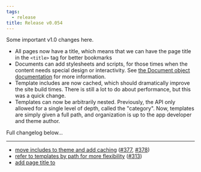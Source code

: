 ```yaml
---
tags:
  - release
title: Release v0.054
---
```


Some important v1.0 changes here.

* All pages now have a title, which means that we can have the page
  title in the `<title>` tag for better bookmarks
* Documents can add stylesheets and scripts, for those times when the
  content needs special design or interactivity. See [the Document
  object documentation](/pod/Statocles/Document) for more
  information.
* Template includes are now cached, which should dramatically improve
  the site build times. There is still a lot to do about performance,
  but this was a quick change.
* Templates can now be arbitrarily nested. Previously, the API only
  allowed for a single level of depth, called the "category". Now,
  templates are simply given a full path, and organization is up to the
  app developer and theme author.

Full changelog below...

---

* [move includes to theme and add caching](https://github.com/preaction/Statocles/commit/a19975ad5998435045faab2d753403d1222822e2) ([#377](https://github.com/preaction/Statocles/issues/377), [#378](https://github.com/preaction/Statocles/issues/378))
* [refer to templates by path for more flexibility](https://github.com/preaction/Statocles/commit/b43cf83e0edb2ef596688af8de6ebefb6f295c9c) ([#313](https://github.com/preaction/Statocles/issues/313))
* [add page title to <title> tag in default themes](https://github.com/preaction/Statocles/commit/848fee6650f60040ab50209c0aa5cdd35668a2dd) ([#372](https://github.com/preaction/Statocles/issues/372))
* [allow documents to add stylesheets and scripts](https://github.com/preaction/Statocles/commit/f098c2a090ff5c248978ddffcc064ebd611afc07) ([#376](https://github.com/preaction/Statocles/issues/376))
* [allow links without text](https://github.com/preaction/Statocles/commit/b27cb6a574b1185e08cf8aa7835f291a30caa492) ([#376](https://github.com/preaction/Statocles/issues/376))
* [move title attribute to page role](https://github.com/preaction/Statocles/commit/6b5935ec6557dc9230997f0a7803f60c04e6444a) ([#372](https://github.com/preaction/Statocles/issues/372))
* [fix abstracts on Statocles::Page](https://github.com/preaction/Statocles/commit/6e8953b5111ec2ddc87e064caac3f3eb4f568787) ([#370](https://github.com/preaction/Statocles/issues/370))
* [upgrade Path::Tiny to fix mkpath warning](https://github.com/preaction/Statocles/commit/5109769b42f7256f84663c5b83ed0ff51f605c42) ([#369](https://github.com/preaction/Statocles/issues/369))
